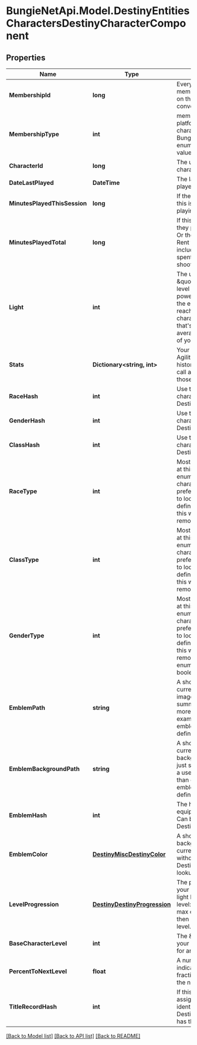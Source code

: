 
# BungieNetApi.Model.DestinyEntitiesCharactersDestinyCharacterComponent

## Properties

Name | Type | Description | Notes
------------ | ------------- | ------------- | -------------
**MembershipId** | **long** | Every Destiny Profile has a membershipId. This is provided on the character as well for convenience. | [optional] 
**MembershipType** | **int** | membershipType tells you the platform on which the character plays. Examine the BungieMembershipType enumeration for possible values. | [optional] 
**CharacterId** | **long** | The unique identifier for the character. | [optional] 
**DateLastPlayed** | **DateTime** | The last date that the user played Destiny. | [optional] 
**MinutesPlayedThisSession** | **long** | If the user is currently playing, this is how long they&#39;ve been playing. | [optional] 
**MinutesPlayedTotal** | **long** | If this value is 525,600, then they played Destiny for a year. Or they&#39;re a very dedicated Rent fan. Note that this includes idle time, not just time spent actually in activities shooting things. | [optional] 
**Light** | **int** | The user&#39;s calculated \&quot;Light Level\&quot;. Light level is an indicator of your power that mostly matters in the end game, once you&#39;ve reached the maximum character level: it&#39;s a level that&#39;s dependent on the average Attack/Defense power of your items. | [optional] 
**Stats** | **Dictionary&lt;string, int&gt;** | Your character&#39;s stats, such as Agility, Resilience, etc... *not* historical stats.  You&#39;ll have to call a different endpoint for those. | [optional] 
**RaceHash** | **int** | Use this hash to look up the character&#39;s DestinyRaceDefinition. | [optional] 
**GenderHash** | **int** | Use this hash to look up the character&#39;s DestinyGenderDefinition. | [optional] 
**ClassHash** | **int** | Use this hash to look up the character&#39;s DestinyClassDefinition. | [optional] 
**RaceType** | **int** | Mostly for historical purposes at this point, this is an enumeration for the character&#39;s race.  It&#39;ll be preferable in the general case to look up the related definition: but for some people this was too convenient to remove. | [optional] 
**ClassType** | **int** | Mostly for historical purposes at this point, this is an enumeration for the character&#39;s class.  It&#39;ll be preferable in the general case to look up the related definition: but for some people this was too convenient to remove. | [optional] 
**GenderType** | **int** | Mostly for historical purposes at this point, this is an enumeration for the character&#39;s Gender.  It&#39;ll be preferable in the general case to look up the related definition: but for some people this was too convenient to remove. And yeah, it&#39;s an enumeration and not a boolean. Fight me. | [optional] 
**EmblemPath** | **string** | A shortcut path to the user&#39;s currently equipped emblem image. If you&#39;re just showing summary info for a user, this is more convenient than examining their equipped emblem and looking up the definition. | [optional] 
**EmblemBackgroundPath** | **string** | A shortcut path to the user&#39;s currently equipped emblem background image. If you&#39;re just showing summary info for a user, this is more convenient than examining their equipped emblem and looking up the definition. | [optional] 
**EmblemHash** | **int** | The hash of the currently equipped emblem for the user. Can be used to look up the DestinyInventoryItemDefinition. | [optional] 
**EmblemColor** | [**DestinyMiscDestinyColor**](DestinyMiscDestinyColor.md) | A shortcut for getting the background color of the user&#39;s currently equipped emblem without having to do a DestinyInventoryItemDefinition lookup. | [optional] 
**LevelProgression** | [**DestinyDestinyProgression**](DestinyDestinyProgression.md) | The progression that indicates your character&#39;s level. Not their light level, but their character level: you know, the thing you max out a couple hours in and then ignore for the sake of light level. | [optional] 
**BaseCharacterLevel** | **int** | The \&quot;base\&quot; level of your character, not accounting for any light level. | [optional] 
**PercentToNextLevel** | **float** | A number between 0 and 100, indicating the whole and fractional % remaining to get to the next character level. | [optional] 
**TitleRecordHash** | **int** | If this Character has a title assigned to it, this is the identifier of the DestinyRecordDefinition that has that title information. | [optional] 

[[Back to Model list]](../README.md#documentation-for-models)
[[Back to API list]](../README.md#documentation-for-api-endpoints)
[[Back to README]](../README.md)

